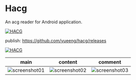 # Hacg
An acg reader for Android application.

[![HACG](https://raw.githubusercontent.com/yueeng/hacg/master/app/src/main/res/mipmap-xxxhdpi/ic_launcher.png)](https://github.com/yueeng/hacg/releases/latest)

publish: https://github.com/yueeng/hacg/releases

[![HACG](https://user-images.githubusercontent.com/4374375/33003955-f2ed932c-cdf8-11e7-961c-8a7a536e0fd5.png)](https://github.com/yueeng/hacg/releases/latest/download/app-release.apk)

main | content | comment
------------ | ------------- | -------------
![screenshot01](https://cloud.githubusercontent.com/assets/4374375/8587179/e53cab82-262a-11e5-8edf-da067e7e4494.png)|![screenshot02](https://cloud.githubusercontent.com/assets/4374375/8587180/e540b1c8-262a-11e5-91c9-ded4d0a94d93.png)|![screenshot03](https://cloud.githubusercontent.com/assets/4374375/8587178/e4f8ade2-262a-11e5-9734-e227a09f034d.png)
